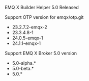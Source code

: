 EMQ X Builder Helper 5.0 Released

Support OTP version for emqx/otp.git

+ 23.2.7.2-emqx-2
+ 23.3.4.8-1
+ 24.0.5-emqx-1
+ 24.1.1-emqx-1

Support EMQ X Broker 5.0 version

+ 5.0-alpha.*
+ 5.0-beta.*
+ 5.0.*
